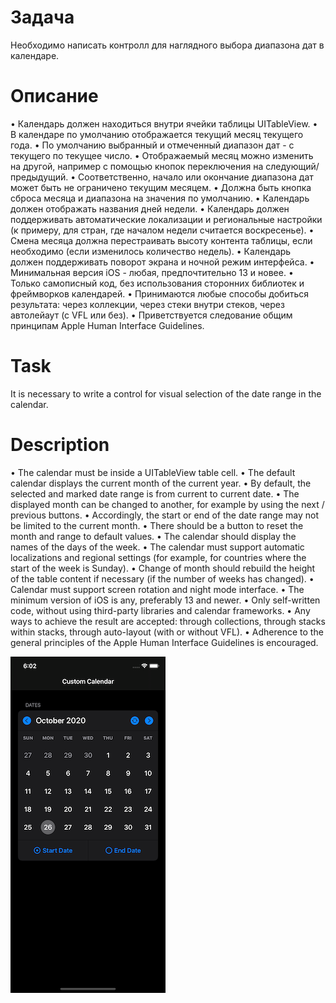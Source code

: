 # Задача
Необходимо написать контролл для наглядного выбора диапазона дат в календаре.

# Описание
• Календарь должен находиться внутри ячейки таблицы UITableView.
• В календаре по умолчанию отображается текущий месяц текущего года.
• По умолчанию выбранный и отмеченный диапазон дат - с текущего по текущее число.
• Отображаемый месяц можно изменить на другой, например с помощью кнопок переключения на следующий/предыдущий.
• Соответственно, начало или окончание диапазона дат может быть не ограничено текущим месяцем.
• Должна быть кнопка сброса месяца и диапазона на значения по умолчанию.
• Календарь должен отображать названия дней недели.
• Календарь должен поддерживать автоматические локализации и региональные настройки (к примеру, для стран, где началом недели считается воскресенье).
• Смена месяца должна перестраивать высоту контента таблицы, если необходимо (если изменилось количество недель).
• Календарь должен поддерживать поворот экрана и ночной режим интерфейса.
• Минимальная версия iOS - любая, предпочтительно 13 и новее.
• Только самописный код, без использования сторонних библиотек и фреймворков календарей.
• Принимаются любые способы добиться результата: через коллекции, через стеки внутри стеков, через автолейаут (с VFL или без).
• Приветствуется следование общим принципам Apple Human Interface Guidelines. 

# Task
It is necessary to write a control for visual selection of the date range in the calendar.

# Description
• The calendar must be inside a UITableView table cell.
• The default calendar displays the current month of the current year.
• By default, the selected and marked date range is from current to current date.
• The displayed month can be changed to another, for example by using the next / previous buttons.
• Accordingly, the start or end of the date range may not be limited to the current month.
• There should be a button to reset the month and range to default values.
• The calendar should display the names of the days of the week.
• The calendar must support automatic localizations and regional settings (for example, for countries where the start of the week is Sunday).
• Change of month should rebuild the height of the table content if necessary (if the number of weeks has changed).
• Calendar must support screen rotation and night mode interface.
• The minimum version of iOS is any, preferably 13 and newer.
• Only self-written code, without using third-party libraries and calendar frameworks.
• Any ways to achieve the result are accepted: through collections, through stacks within stacks, through auto-layout (with or without VFL).
• Adherence to the general principles of the Apple Human Interface Guidelines is encouraged.

![ScreenShot](design.png)
